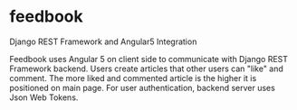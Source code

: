 # feedbook
Django REST Framework and Angular5 Integration

Feedbook uses Angular 5 on client side to communicate with Django REST Framework backend. Users create articles that 
other users can "like" and comment. The more liked and commented article is the higher it is positioned on main page.
For user authentication, backend server uses Json Web Tokens.
